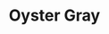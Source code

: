 ---
language: id
layout: product-item
title: Oyster Gray
description: Description in &amp; Oyster Gray
keyword: keyword in Oyster Gray
image: /images/Oyster-Gray-Sandblasted.jpg
sub-title: Panel &#58; Sandblasted
article-1: Custom size upon order<br>Thickness &#58; 1/2″ <br>Panel &#58; Sandblasted <br>Color &#58; Light to dark gray <br>
title-right: Oyster Gray
article-right: Oyster Gray
title-2: Oyster Gray
article-2: Oyster Gray
article-3: Oyster Gray
alt-slide1: Oyster Gray
alt-slide2: Oyster Gray
alt-slide3: Oyster Gray
slide1: /images/Oyster-Gray-Sandblasted.jpg
slide2: /images/Oyster-Gray-Sandblasted.jpg
slide3: /images/Oyster-Gray-Sandblasted.jpg
---